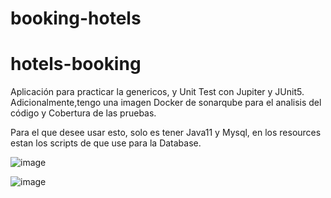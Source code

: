 # booking-hotels
# hotels-booking
Aplicación para practicar la genericos, y Unit Test con Jupiter y JUnit5.
Adicionalmente,tengo una imagen Docker de sonarqube para el analisis del código y Cobertura de las pruebas.

Para el que desee usar esto, solo es tener Java11 y Mysql, en los resources estan los scripts de que use para 
la Database.



![image](https://github.com/Velasquez076/hotels-booking/assets/76604880/ecc1455c-57bf-4e81-afc1-6f6b7749c284)


![image](https://github.com/Velasquez076/hotels-booking/assets/76604880/65385242-3ccf-4bdf-a786-f66dbc4931b3)

